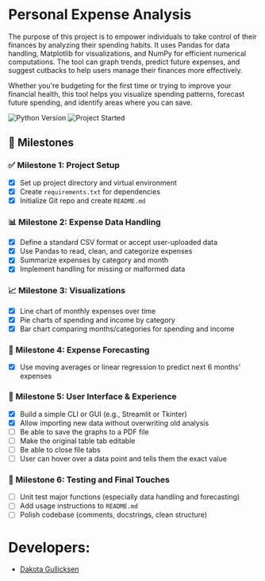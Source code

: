 # Personal Expense Analysis
The purpose of this project is to empower individuals to take control of their finances by analyzing their spending habits. It uses Pandas for data handling, Matplotlib for visualizations, and NumPy for efficient numerical computations. The tool can graph trends, predict future expenses, and suggest cutbacks to help users manage their finances more effectively.

Whether you're budgeting for the first time or trying to improve your financial health, this tool helps you visualize spending patterns, forecast future spending, and identify areas where you can save.

![Python Version](https://img.shields.io/badge/python-3.12-blue)
![Project Started](https://img.shields.io/badge/Project%20Started-July%207%2C%202025-orange)

## 📌 Milestones

### ✅ Milestone 1: Project Setup
- [x] Set up project directory and virtual environment
- [x] Create `requirements.txt` for dependencies
- [x] Initialize Git repo and create `README.md`

### 📊 Milestone 2: Expense Data Handling
- [x] Define a standard CSV format or accept user-uploaded data
- [x] Use Pandas to read, clean, and categorize expenses
- [x] Summarize expenses by category and month
- [x] Implement handling for missing or malformed data

### 📈 Milestone 3: Visualizations
- [x] Line chart of monthly expenses over time
- [x] Pie charts of spending and income by category
- [x] Bar chart comparing months/categories for spending and income

### 🔮 Milestone 4: Expense Forecasting
- [x] Use moving averages or linear regression to predict next 6 months' expenses

### 💾 Milestone 5: User Interface & Experience
- [X] Build a simple CLI or GUI (e.g., Streamlit or Tkinter)
- [X] Allow importing new data without overwriting old analysis
- [ ] Be able to save the graphs to a PDF file
- [ ] Make the original table tab editable
- [ ] Be able to close file tabs
- [ ] User can hover over a data point and tells them the exact value

### 🧪 Milestone 6: Testing and Final Touches
- [ ] Unit test major functions (especially data handling and forecasting)
- [ ] Add usage instructions to `README.md`
- [ ] Polish codebase (comments, docstrings, clean structure)

# Developers:
- [Dakota Gullicksen](https://www.linkedin.com/in/dakota-w-gullicksen/)
